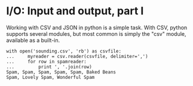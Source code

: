 # I/O: Input and output, part I

Working with CSV and JSON in python is a simple task. With CSV, python supports several modules, but most common is simply the "csv" module, available as a built-in.

```
with open('sounding.csv', 'rb') as csvfile:
...     myreader = csv.reader(csvfile, delimiter=',')
...     for row in spamreader:
...         print ', '.join(row)
Spam, Spam, Spam, Spam, Spam, Baked Beans
Spam, Lovely Spam, Wonderful Spam
```
